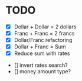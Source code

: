# TODO

- [x] Dollar + Dollar = 2 dollars
- [x] Franc + Franc = 2 francs
- [x] Dollar/Franc refactoring
- [x] Dollar + Franc = Sum
- [x] Reduce sum with rates
- [] invert rates search?
- [] money amount type?
